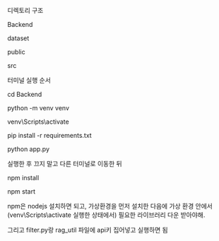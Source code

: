 디렉토리 구조 

Backend 

dataset 

public 

src 


터미널 실행 순서


cd Backend 

python -m venv venv

venv\Scripts\activate 

pip install -r requirements.txt

python app.py 

실행한 후 끄지 말고 다른 터미널로 이동한 뒤 

npm install

npm start 



npm은 nodejs 설치하면 되고, 가상환경을 먼저 설치한 다음에 가상 환경 안에서 (venv\Scripts\activate 실행한 상태에서) 필요한 라이브러리 다운 받아야해.

그리고 filter.py랑 rag_util 파일에 api키 집어넣고 실행하면 됨
